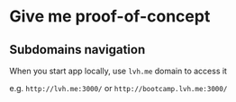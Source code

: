 # Give me proof-of-concept

## Subdomains navigation

When you start app locally, use `lvh.me` domain to access it

e.g. `http://lvh.me:3000/` or `http://bootcamp.lvh.me:3000/`

